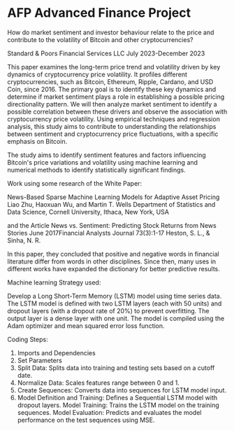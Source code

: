 # AFP Advanced Finance Project

How do market sentiment and investor behaviour relate to the price and contribute to the volatility of Bitcoin and other cryptocurrencies?



Standard & Poors Financial Services LLC 
July 2023-December 2023

This paper examines the long-term price trend and volatility driven by key dynamics of cryptocurrency price volatility. It profiles different cryptocurrencies, such as Bitcoin, Ethereum, Ripple, Cardano, and USD Coin, since 2016. The primary goal is to identify these key dynamics and determine if market sentiment plays a role in establishing a possible pricing directionality pattern. We will then analyze market sentiment to identify a possible correlation between these drivers and observe the association with cryptocurrency price volatility. Using empirical techniques and regression analysis, this study aims to contribute to understanding the relationships between sentiment and cryptocurrency price fluctuations, with a specific emphasis on Bitcoin.


The study aims to identify sentiment features and factors influencing Bitcoin's price variations and volatility using machine learning and numerical methods to identify statistically significant findings.

Work using some research of the White Paper:

News-Based Sparse Machine Learning Models for Adaptive Asset Pricing
Liao Zhu, Haoxuan Wu, and Martin T. Wells
Department of Statistics and Data Science, Cornell University, Ithaca, New York, USA

and the Article
News vs. Sentiment: Predicting Stock Returns from News Stories
June 2017Financial Analysts Journal 73(3):1-17
Heston, S. L., & Sinha, N. R.

In this paper, they concluded that positive and negative words in financial literature differ from words in other disciplines. Since then, many uses in different works have expanded the dictionary for better predictive results.


Machine learning Strategy used:

Develop a Long Short-Term Memory (LSTM) model using time series data. The LSTM model is defined with two LSTM layers (each with 50 units) and dropout layers (with a dropout rate of 20%) to prevent overfitting. The output layer is a dense layer with one unit. The model is compiled using the Adam optimizer and mean squared error loss function.

Coding Steps:

1. Imports and Dependencies
2. Set Parameters
3. Split Data: Splits data into training and testing sets based on a cutoff date.
4. Normalize Data: Scales features range between 0 and 1.
5. Create Sequences: Converts data into sequences for LSTM model input.
6. Model Definition and Training: Defines a Sequential LSTM model with dropout layers.
Model Training: Trains the LSTM model on the training sequences.
Model Evaluation: Predicts and evaluates the model performance on the test sequences using MSE.






